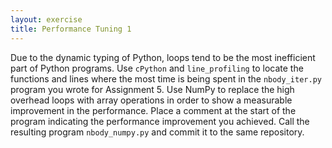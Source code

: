 ```yaml
---
layout: exercise
title: Performance Tuning 1
---
```


Due to the dynamic typing of Python, loops tend to be the most inefficient part of Python programs. Use `cPython` and `line_profiling` to 
locate the functions and lines where the most time is being spent in the `nbody_iter.py` program you wrote for Assignment 5. Use NumPy to
replace the high overhead loops with array operations in order to show a measurable improvement in the performance. Place a comment at the
start of the program indicating the performance improvement you achieved. Call the resulting program `nbody_numpy.py` and commit it to
the same repository.